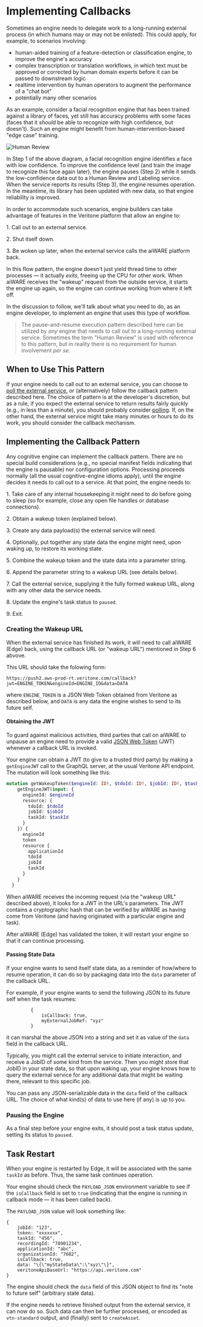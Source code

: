 # Implementing Callbacks

Sometimes an engine needs to delegate work to a long-running external process (in which humans may or may not be enlisted).
This could apply, for example, to scenarios involving:

* human-aided training of a feature-detection or classification engine, to improve the engine's accuracy
* complex transcription or translation workflows,
in which text must be approved or corrected by human domain experts before it can be passed to downstream logic
* realtime intervention by human operators to augment the performance of a "chat bot"
* potentially many other scenarios

As an example, consider a facial recognition engine that has been trained against a library of faces,
yet still has accuracy problems with some faces (faces that it *should* be able to recognize with high confidence, but doesn't).
Such an engine might benefit from human-intervention-based "edge case" training.

![Human Review](HumanReview.jpg)

In Step 1 of the above diagram, a facial recognition engine identifies a face with low confidence.
To improve the confidence level (and train the image to recognize this face again later),
the engine pauses (Step 2) while it sends the low-confidence data out to a Human Review and Labeling service.
When the service reports its results (Step 3), the engine resumes operation.
In the meantime, its library has been updated with new data, so that engine reliability is improved.

In order to accommodate such scenarios, engine builders can take advantage of features in the Veritone platform that allow an engine to:

1\. Call out to an external service.

2\. Shut itself down.

3\. Be woken up later, when the external service calls the aiWARE platform back.

In this flow pattern, the engine doesn't just yield thread time to other processes &mdash; it actually _exits_, freeing up the CPU for other work.
When aiWARE receives the "wakeup" request from the outside service, it starts the engine up again, so the engine can continue working from where it left off.

In the discussion to follow, we'll talk about what you need to do, as an engine developer, to implement an engine that uses this type of workflow.

> The pause-and-resume execution pattern described here can be utilized by _any_ engine that needs to call out to a long-running external service.
Sometimes the term "Human Review" is used with reference to this pattern,
but in reality there is no requirement for human involvement _per se_.

## When to Use This Pattern

If your engine needs to call out to an external service,
you can choose to [poll the external service](developer/engines/polling/), or (alternatively) follow the callback pattern described here.
The choice of pattern is at the developer's discretion, but as a rule,
if you expect the external service to return results fairly quickly (e.g., in less than a minute),
you should probably consider [polling](developer/engines/polling/). If, on the other hand, the external service might take many minutes or hours to do its work,
you should consider the callback mechanism.

## Implementing the Callback Pattern

Any cognitive engine can implement the callback pattern.
There are no special build considerations (e.g., no special manifest fields indicating that the engine is pausable) nor configuration options.
Processing proceeds normally (all the usual cognitive-engine idioms apply),
until the engine decides it needs to call out to a service.
At that point, the engine needs to:

1\. Take care of any internal housekeeping it might need to do before going to sleep (so for example, close any open file handles or database connections).

2\. Obtain a wakeup token (explained below).

3\. Create any data payload(s) the external service will need.

4\. Optionally, put together any state data the engine might need, upon waking up, to restore its working state.

5\. Combine the wakeup token and the state data into a parameter string.

6\. Append the parameter string to a wakeup URL (see details below).

7\. Call the external service, supplying it the fully formed wakeup URL, along with any other data the service needs.

8\. Update the engine's task status to `paused`.

9\. Exit.

### Creating the Wakeup URL

When the external service has finished its work, it will need to call aiWARE (Edge) back, using the callback URL (or "wakeup URL") mentioned in Step 6 abvove.

This URL should take the folowing form:

`https://push2.aws-prod-rt.veritone.com/callback?jwt=ENGINE_TOKEN&engineId=ENGINE_ID&data=DATA`

where `ENGINE_TOKEN` is a JSON Web Token obtained from Veritone as described below,
and `DATA` is any data the engine wishes to send to its future self.

#### Obtaining the JWT

To guard against malicious activities, third parties that call on aiWARE to unpause an engine need to provide a valid [JSON Web Token](https://tools.ietf.org/html/rfc7519) (JWT) whenever a callback URL is invoked.

Your engine can obtain a JWT (to give to a trusted third party) by making a `getEngineJWT` call to the GraphQL server, at the usual Veritone API endpoint.
The mutation will look something like this:

```graphql
mutation getWakeupToken($engineId: ID!, $tdoId: ID!, $jobId: ID!, $taskId: ID!) {
    getEngineJWT(input: {
      engineId: $engineId
      resource: {
        tdoId: $tdoId
        jobId: $jobId
        taskId: $taskId
      }
    }) {
      engineId
      token
      resource {
        applicationId
        tdoId
        jobId
        taskId
      }
    }
  }
```

When aiWARE receives the incoming request (via the "wakeup URL" described above), it looks for a JWT in the URL's parameters.
The JWT contains a cryptographic hash that can be verified by aiWARE as having come from Veritone (and having originated with a particular engine and task).

After aiWARE (Edge) has validated the token, it will restart your engine so that it can continue processing.

#### Passing State Data

If your engine wants to send itself state data, as a reminder of how/where to resume operation, it can do so by packaging data into the `data` parameter of the callback URL.

For example, if your engine wants to send the following JSON to its future self when the task resumes:

             {
                 isCallback: true,
                 myExternalJobRef: "xyz"
             }

it can marshal the above JSON into a string and set it as value of the `data` field in the callback URL.

Typically, you might call the external service to initiate interaction, and receive a JobID of some kind from the service.
Then you might store that JobID in your state data, so that upon waking up, your engine knows how to query the external service for any additional data that might be waiting there, relevant to this specific job.

You can pass any JSON-serializable data in the `data` field of the callback URL. The choice of what kind(s) of data to use here (if any) is up to you.

### Pausing the Engine

As a final step before your engine exits, it should post a task status update, setting its status to `paused`.

## Task Restart

When your engine is restarted by Edge, it will be associated with the same `taskId` as before.
Thus, the same task continues operation.

Your engine should check the `PAYLOAD_JSON` environment variable to see if the `isCallback` field is set to `true` (indicating that the engine is running in callback mode &mdash; it has been called back).

The `PAYLOAD_JSON` value will look something like:

```metadata json
{
    jobId: "123",
    token: "xxxxxxx",
    taskId: "456",
    recordingId: "78901234",
    applicationId: "abc",
    organizationId: "7682",
    isCallback: true,
    data: "\{\"myStateData\":\"xyz\"\}",
    veritoneApiBaseUrl: "https://api.veritone.com"
}
```

The engine should check the `data` field of this JSON object to find its "note to future self" (arbitrary state data).

If the engine needs to retrieve finished output from the external service, it can now do so.
Such data can then be further processed, or encoded as `vtn-standard` output, and (finally) sent to `createAsset`.
